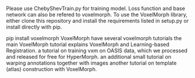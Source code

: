 Please use ChebyShevTrain.py for training model.
Loss function and base network can also be refered to voxelmorph.
To use the VoxelMorph library, either clone this repository and install the requirements listed in setup.py or install directly with pip.

pip install voxelmorph
VoxelMorph have several voxelmorph tutorials
the main VoxelMorph tutorial explains VoxelMorph and Learning-based Registration.
a tutorial on training vxm on OASIS data, which we processed and released for free for HyperMorph.
an additional small tutorial on warping annotations together with images
another tutorial on template (atlas) construction with VoxelMorph.
